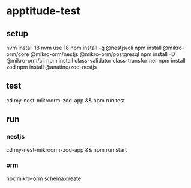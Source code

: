 # apptitude-test

## setup

nvm install 18
nvm use 18
npm install -g @nestjs/cli
npm install @mikro-orm/core @mikro-orm/nestjs @mikro-orm/postgresql
npm install -D @mikro-orm/cli
npm install class-validator class-transformer
npm install zod
npm install @anatine/zod-nestjs


## test


cd my-nest-mikroorm-zod-app && npm run test

## run

### nestjs

cd my-nest-mikroorm-zod-app && npm run start

### orm

npx mikro-orm schema:create

